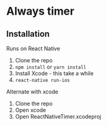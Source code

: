 # Always timer

## Installation
Runs on React Native

1. Clone the repo
1. ```npm install``` or ```yarn install```
1. Install Xcode - this take a while
1. ```react-native run-ios```

Alternate with xcode
1. Clone the repo
1. Open xcode
1. Open ReactNativeTimer.xcodeproj